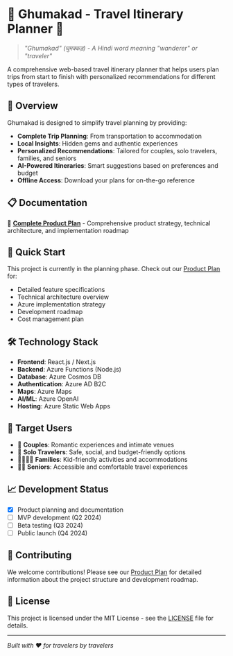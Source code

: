 # 🧳 Ghumakad - Travel Itinerary Planner 🥸

> *"Ghumakad" (घुमक्कड़) - A Hindi word meaning "wanderer" or "traveler"*

A comprehensive web-based travel itinerary planner that helps users plan trips from start to finish with personalized recommendations for different types of travelers.

## 🌟 Overview

Ghumakad is designed to simplify travel planning by providing:
- **Complete Trip Planning**: From transportation to accommodation
- **Local Insights**: Hidden gems and authentic experiences  
- **Personalized Recommendations**: Tailored for couples, solo travelers, families, and seniors
- **AI-Powered Itineraries**: Smart suggestions based on preferences and budget
- **Offline Access**: Download your plans for on-the-go reference

## 📋 Documentation

📖 **[Complete Product Plan](./PRODUCT_PLAN.md)** - Comprehensive product strategy, technical architecture, and implementation roadmap

## 🚀 Quick Start

This project is currently in the planning phase. Check out our [Product Plan](./PRODUCT_PLAN.md) for:
- Detailed feature specifications
- Technical architecture overview
- Azure implementation strategy
- Development roadmap
- Cost management plan

## 🛠️ Technology Stack

- **Frontend**: React.js / Next.js
- **Backend**: Azure Functions (Node.js)
- **Database**: Azure Cosmos DB
- **Authentication**: Azure AD B2C
- **Maps**: Azure Maps
- **AI/ML**: Azure OpenAI
- **Hosting**: Azure Static Web Apps

## 🎯 Target Users

- 💑 **Couples**: Romantic experiences and intimate venues
- 🎒 **Solo Travelers**: Safe, social, and budget-friendly options
- 👨‍👩‍👧‍👦 **Families**: Kid-friendly activities and accommodations
- 👴👵 **Seniors**: Accessible and comfortable travel experiences

## 📈 Development Status

- [x] Product planning and documentation
- [ ] MVP development (Q2 2024)
- [ ] Beta testing (Q3 2024)  
- [ ] Public launch (Q4 2024)

## 🤝 Contributing

We welcome contributions! Please see our [Product Plan](./PRODUCT_PLAN.md) for detailed information about the project structure and development roadmap.

## 📄 License

This project is licensed under the MIT License - see the [LICENSE](LICENSE) file for details.

---

*Built with ❤️ for travelers by travelers*